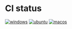 # CI status

[![windows](https://github.com/mtalikka/rusty-chip8/actions/workflows/windows.yml/badge.svg)](https://github.com/mtalikka/rusty-chip8/actions/workflows/windows.yml)
[![ubuntu](https://github.com/mtalikka/rusty-chip8/actions/workflows/ubuntu.yml/badge.svg)](https://github.com/mtalikka/rusty-chip8/actions/workflows/ubuntu.yml)
[![macos](https://github.com/mtalikka/rusty-chip8/actions/workflows/macos.yml/badge.svg)](https://github.com/mtalikka/rusty-chip8/actions/workflows/macos.yml)
